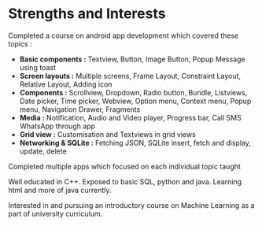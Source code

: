 # Strengths and Interests

Completed a course on android app development which covered these topics :

- **Basic components :** Textview, Button, Image Button, Popup Message using toast
- **Screen layouts :** Multiple screens, Frame Layout, Constraint Layout, Relative Layout, Adding icon
- **Components :** Scrollview, Dropdown, Radio button, Bundle, Listviews, Date picker, Time picker, Webview, Option menu, 
  Context menu, Popup menu, Navigation Drawer, Fragments
- **Media :** Notification, Audio and Video player, Progress bar, Call SMS WhatsApp through app
- **Grid view :** Customisation and Textviews in grid views
- **Networking & SQLite :** Fetching JSON, SQLite insert, fetch and display, update, delete

Completed multiple apps which focused on each individual topic taught

Well educated in C++. Exposed to basic SQL, python and java. Learning html and more of java currently.

Interested in and pursuing an introductory course on Machine Learning as a part of university curriculum.

